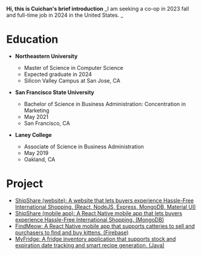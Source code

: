 **Hi, this is Cuichan's brief introduction**
_I am seeking a co-op in 2023 fall and full-time job in 2024 in the United States.
_
# Education
* **Northeastern University**
  *  Master of Science in Computer Science
  *  Expected graduate in 2024
  *  Silicon Valley Campus at San Jose, CA

* **San Francisco State University**
  * Bachelor of Science in Business Administration: Concentration in Marketing
  * May 2021
  * San Francisco, CA

* **Laney College**
  * Associate of Science in Business Administration
  * May 2019
  * Oakland, CA

# Project
* [ShipShare (website): A website that lets buyers experience Hassle-Free International Shopping. (React, NodeJS, Express, MongoDB, Material UI)](https://github.com/CuichanWu/web-dev-shipshare)
* [ShipShare (mobile app): A React Native mobile app that lets buyers experience Hassle-Free International Shopping. (MongoDB)](https://github.com/CuichanWu/ShipShare-mobile-App)
* [FindMeow: A React Native mobile app that supports catteries to sell and purchasers to find and buy kittens. (Firebase)](https://github.com/CuichanWu/MobileAppDev-FindMeow)
* [MyFridge: A fridge inventory application that supports stock and expiration date tracking and smart recipe generation. (Java)](https://github.com/CuichanWu/5004-InventoryManagement)
